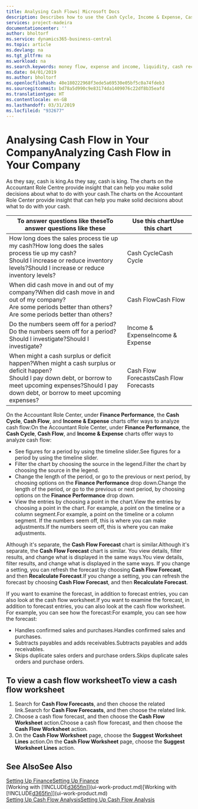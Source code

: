 ```yaml
---
title: Analysing Cash Flows| Microsoft Docs
description: Describes how to use the Cash Cycle, Income & Expense, Cash Flow, and Cash Flow Forecast charts to analyze the past and future flow of money in and out of your company.
services: project-madeira
documentationcenter: ''
author: bholtorf
ms.service: dynamics365-business-central
ms.topic: article
ms.devlang: na
ms.tgt_pltfrm: na
ms.workload: na
ms.search.keywords: money flow, expense and income, liquidity, cash receipts minus cash payments, Cartera
ms.date: 04/01/2019
ms.author: bholtorf
ms.openlocfilehash: 40e180222968f3ede5a69530e05bf5c0a74fdeb3
ms.sourcegitcommit: bd78a5d990c9e83174da1409076c22df8b35eafd
ms.translationtype: HT
ms.contentlocale: en-GB
ms.lasthandoff: 03/31/2019
ms.locfileid: "932677"
---
```

# <a name="analyzing-cash-flow-in-your-company"></a><span data-ttu-id="357ea-103">Analysing Cash Flow in Your Company</span><span class="sxs-lookup"><span data-stu-id="357ea-103">Analyzing Cash Flow in Your Company</span></span>
<span data-ttu-id="357ea-104">As they say, cash is king.</span><span class="sxs-lookup"><span data-stu-id="357ea-104">As they say, cash is king.</span></span> <span data-ttu-id="357ea-105">The charts on the Accountant Role Centre provide insight that can help you make solid decisions about what to do with your cash.</span><span class="sxs-lookup"><span data-stu-id="357ea-105">The charts on the Accountant Role Center provide insight that can help you make solid decisions about what to do with your cash.</span></span>  

| <span data-ttu-id="357ea-106">To answer questions like these</span><span class="sxs-lookup"><span data-stu-id="357ea-106">To answer questions like these</span></span> | <span data-ttu-id="357ea-107">Use this chart</span><span class="sxs-lookup"><span data-stu-id="357ea-107">Use this chart</span></span> |
| --- | --- |
| <span data-ttu-id="357ea-108">How long does the sales process tie up my cash?</span><span class="sxs-lookup"><span data-stu-id="357ea-108">How long does the sales process tie up my cash?</span></span></br> <span data-ttu-id="357ea-109">Should I increase or reduce inventory levels?</span><span class="sxs-lookup"><span data-stu-id="357ea-109">Should I increase or reduce inventory levels?</span></span> |<span data-ttu-id="357ea-110">Cash Cycle</span><span class="sxs-lookup"><span data-stu-id="357ea-110">Cash Cycle</span></span> |
| <span data-ttu-id="357ea-111">When did cash move in and out of my company?</span><span class="sxs-lookup"><span data-stu-id="357ea-111">When did cash move in and out of my company?</span></span></br> <span data-ttu-id="357ea-112">Are some periods better than others?</span><span class="sxs-lookup"><span data-stu-id="357ea-112">Are some periods better than others?</span></span> |<span data-ttu-id="357ea-113">Cash Flow</span><span class="sxs-lookup"><span data-stu-id="357ea-113">Cash Flow</span></span> |
| <span data-ttu-id="357ea-114">Do the numbers seem off for a period?</span><span class="sxs-lookup"><span data-stu-id="357ea-114">Do the numbers seem off for a period?</span></span></br> <span data-ttu-id="357ea-115">Should I investigate?</span><span class="sxs-lookup"><span data-stu-id="357ea-115">Should I investigate?</span></span> |<span data-ttu-id="357ea-116">Income & Expense</span><span class="sxs-lookup"><span data-stu-id="357ea-116">Income & Expense</span></span> |
| <span data-ttu-id="357ea-117">When might a cash surplus or deficit happen?</span><span class="sxs-lookup"><span data-stu-id="357ea-117">When might a cash surplus or deficit happen?</span></span></br> <span data-ttu-id="357ea-118">Should I pay down debt, or borrow to meet upcoming expenses?</span><span class="sxs-lookup"><span data-stu-id="357ea-118">Should I pay down debt, or borrow to meet upcoming expenses?</span></span> |<span data-ttu-id="357ea-119">Cash Flow Forecasts</span><span class="sxs-lookup"><span data-stu-id="357ea-119">Cash Flow Forecasts</span></span> |

<span data-ttu-id="357ea-120">On the Accountant Role Center, under **Finance Performance**, the **Cash Cycle**, **Cash Flow**, and **Income & Expense** charts offer ways to analyze cash flow:</span><span class="sxs-lookup"><span data-stu-id="357ea-120">On the Accountant Role Center, under **Finance Performance**, the **Cash Cycle**, **Cash Flow**, and **Income & Expense** charts offer ways to analyze cash flow:</span></span>  

* <span data-ttu-id="357ea-121">See figures for a period by using the timeline slider.</span><span class="sxs-lookup"><span data-stu-id="357ea-121">See figures for a period by using the timeline slider.</span></span>  
* <span data-ttu-id="357ea-122">Filter the chart by choosing the source in the legend.</span><span class="sxs-lookup"><span data-stu-id="357ea-122">Filter the chart by choosing the source in the legend.</span></span>  
* <span data-ttu-id="357ea-123">Change the length of the period, or go to the previous or next period, by choosing options on the **Finance Performance** drop down.</span><span class="sxs-lookup"><span data-stu-id="357ea-123">Change the length of the period, or go to the previous or next period, by choosing options on the **Finance Performance** drop down.</span></span>  
* <span data-ttu-id="357ea-124">View the entries by choosing a point in the chart.</span><span class="sxs-lookup"><span data-stu-id="357ea-124">View the entries by choosing a point in the chart.</span></span> <span data-ttu-id="357ea-125">For example, a point on the timeline or a column segment.</span><span class="sxs-lookup"><span data-stu-id="357ea-125">For example, a point on the timeline or a column segment.</span></span> <span data-ttu-id="357ea-126">If the numbers seem off, this is where you can make adjustments.</span><span class="sxs-lookup"><span data-stu-id="357ea-126">If the numbers seem off, this is where you can make adjustments.</span></span>  

<span data-ttu-id="357ea-127">Although it's separate, the **Cash Flow Forecast** chart is similar.</span><span class="sxs-lookup"><span data-stu-id="357ea-127">Although it's separate, the **Cash Flow Forecast** chart is similar.</span></span> <span data-ttu-id="357ea-128">You view details, filter results, and change what is displayed in the same ways.</span><span class="sxs-lookup"><span data-stu-id="357ea-128">You view details, filter results, and change what is displayed in the same ways.</span></span> <span data-ttu-id="357ea-129">If you change a setting, you can refresh the forecast by choosing **Cash Flow Forecast**, and then **Recalculate Forecast**.</span><span class="sxs-lookup"><span data-stu-id="357ea-129">If you change a setting, you can refresh the forecast by choosing **Cash Flow Forecast**, and then **Recalculate Forecast**.</span></span>

<span data-ttu-id="357ea-130">If you want to examine the forecast, in addition to forecast entries, you can also look at the cash flow worksheet.</span><span class="sxs-lookup"><span data-stu-id="357ea-130">If you want to examine the forecast, in addition to forecast entries, you can also look at the cash flow worksheet.</span></span> <span data-ttu-id="357ea-131">For example, you can see how the forecast:</span><span class="sxs-lookup"><span data-stu-id="357ea-131">For example, you can see how the forecast:</span></span>

* <span data-ttu-id="357ea-132">Handles confirmed sales and purchases.</span><span class="sxs-lookup"><span data-stu-id="357ea-132">Handles confirmed sales and purchases.</span></span>  
* <span data-ttu-id="357ea-133">Subtracts payables and adds receivables.</span><span class="sxs-lookup"><span data-stu-id="357ea-133">Subtracts payables and adds receivables.</span></span>  
* <span data-ttu-id="357ea-134">Skips duplicate sales orders and purchase orders.</span><span class="sxs-lookup"><span data-stu-id="357ea-134">Skips duplicate sales orders and purchase orders.</span></span>  

## <a name="to-view-a-cash-flow-worksheet"></a><span data-ttu-id="357ea-135">To view a cash flow worksheet</span><span class="sxs-lookup"><span data-stu-id="357ea-135">To view a cash flow worksheet</span></span>
1. <span data-ttu-id="357ea-136">Search for **Cash Flow Forecasts**, and then choose the related link.</span><span class="sxs-lookup"><span data-stu-id="357ea-136">Search for **Cash Flow Forecasts**, and then choose the related link.</span></span>  
2. <span data-ttu-id="357ea-137">Choose a cash flow forecast, and then choose the **Cash Flow Worksheet** action.</span><span class="sxs-lookup"><span data-stu-id="357ea-137">Choose a cash flow forecast, and then choose the **Cash Flow Worksheet** action.</span></span>  
3. <span data-ttu-id="357ea-138">On the **Cash Flow Worksheet** page, choose the **Suggest Worksheet Lines** action.</span><span class="sxs-lookup"><span data-stu-id="357ea-138">On the **Cash Flow Worksheet** page, choose the **Suggest Worksheet Lines** action.</span></span>  

## <a name="see-also"></a><span data-ttu-id="357ea-139">See Also</span><span class="sxs-lookup"><span data-stu-id="357ea-139">See Also</span></span>
[<span data-ttu-id="357ea-140">Setting Up Finance</span><span class="sxs-lookup"><span data-stu-id="357ea-140">Setting Up Finance</span></span>](finance-setup-finance.md)  
<span data-ttu-id="357ea-141">[Working with [!INCLUDE[d365fin](includes/d365fin_md.md)]](ui-work-product.md)</span><span class="sxs-lookup"><span data-stu-id="357ea-141">[Working with [!INCLUDE[d365fin](includes/d365fin_md.md)]](ui-work-product.md)</span></span>  
[<span data-ttu-id="357ea-142">Setting Up Cash Flow Analysis</span><span class="sxs-lookup"><span data-stu-id="357ea-142">Setting Up Cash Flow Analysis</span></span>](finance-setup-cash-flow-analyses.md)  
